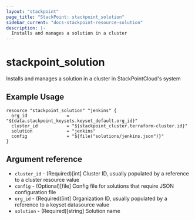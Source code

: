 ```yaml
---
layout: "stackpoint"
page_title: "StackPoint: stackpoint_solution"
sidebar_current: "docs-stackpoint-resource-solution"
description: |-
  Installs and manages a solution in a cluster
---
```


# stackpoint\_solution

Installs and manages a solution in a cluster in StackPointCloud's system

## Example Usage

```hcl
resource "stackpoint_solution" "jenkins" {
  org_id               = "${data.stackpoint_keysets.keyset_default.org_id}"
  cluster_id           = "${stackpoint_cluster.terraform-cluster.id}"
  solution             = "jenkins"
  config               = "${file("solutions/jenkins.json")}"
}
```

## Argument reference

* `cluster_id` - (Required)[int] Cluster ID, usually populated by a reference to a cluster resource value
* `config` - (Optional)[file] Config file for solutions that require JSON configuration file
* `org_id` - (Required)[int] Organization ID, usually populated by a reference to a keyset datasource value
* `solution` - (Required)[string] Solution name
